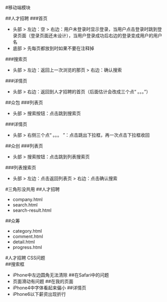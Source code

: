 #移动端模块

##人才招聘
###首页
  * 头部 
        > 左边：空
        > 右边：用户未登录时显示登录，当用户点击登录时跳到登录页面（登录页面还未设计），当用户登录成功后右边的登录变成用户的用户名
  * 底部 
        > 先每页都放到时如果不要在注释掉
        
###搜索页
  * 头部
        > 左边：返回上一次浏览的那页
        > 右边：确认搜索
        
###详情页
  * 头部
        > 右边：返回到人才招聘的首页（后面估计会改成三个点“ 。。。”）
        
        
##众包
###列表页
  * 头部
        > 搜索按钮：点击跳到搜索页
        
###详情页
  * 头部
        > 右侧三个点“ 。。。 ”：点击跳出下拉框，再一次点击下拉框收回
        
##众创
###列表页
  * 头部
        > 搜索按钮：点击跳到列表搜索页
        
###列表搜索页
  * 头部
        > 左边：点击返回列表页
        > 右边：点击确认搜索
        
#三角形没共用
##人才招聘
  * company.html
  * search.html
  * search-result.html

##众筹
  * category.html
  * comment.html
  * detail.html
  * progress.html
  
  
#人才招聘 CSS问题  
##搜索框
  * iPhone中左边圆角无法清除
##在Safari中的问题
  * 页面滑动有问题
##在我的页面
  * iPhone4中字体看起来偏小
##详情页
  * iPhone6以下薪资出现折行